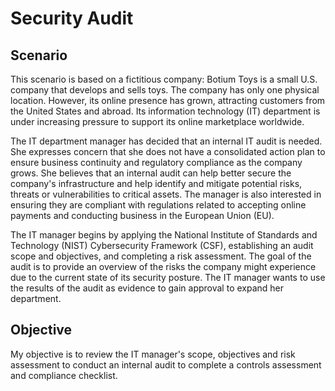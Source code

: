 # Security Audit

## Scenario

This scenario is based on a fictitious company:
Botium Toys is a small U.S. company that develops and sells toys. The company has only one physical location. However, its online presence has grown, attracting customers from the United States and abroad. Its information technology (IT) department is under increasing pressure to support its online marketplace worldwide. 

The IT department manager has decided that an internal IT audit is needed. She expresses concern that she does not have a consolidated action plan to ensure business continuity and regulatory compliance as the company grows. She believes that an internal audit can help better secure the company's infrastructure and help identify and mitigate potential risks, threats or vulnerabilities to critical assets. The manager is also interested in ensuring they are compliant with regulations related to accepting online payments and conducting business in the European Union (EU).

The IT manager begins by applying the National Institute of Standards and Technology (NIST) Cybersecurity Framework (CSF), establishing an audit scope and objectives, and completing a risk assessment. The goal of the audit is to provide an overview of the risks the company might experience due to the current state of its security posture. The IT manager wants to use the results of the audit as evidence to gain approval to expand her department. 

## Objective
My objective is to review the IT manager's scope, objectives and risk assessment to conduct an internal audit to complete a controls assessment and compliance checklist.
